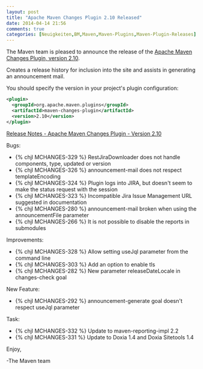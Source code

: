 ```yaml
---
layout: post
title: "Apache Maven Changes Plugin 2.10 Released"
date: 2014-04-14 21:56
comments: true
categories: [Neuigkeiten,BM,Maven,Maven-Plugins,Maven-Plugin-Releases]
---
```

The Maven team is pleased to announce the release of 
the [Apache Maven Changes Plugin, version 2.10](http://maven.apache.org/plugins/maven-changes-plugin/).

Creates a release history for inclusion into the site and assists in generating an announcement mail.


You should specify the version in your project's plugin configuration:

``` xml
<plugin>
  <groupId>org.apache.maven.plugins</groupId>
  <artifactId>maven-changes-plugin</artifactId>
  <version>2.10</version>
</plugin>
```
<!-- more -->

[Release Notes - Apache Maven Changes Plugin - Version 2.10](http://jira.codehaus.org/secure/ReleaseNote.jspa?projectId=11212&version=19130&styleName=Html)

Bugs:

 * {% chjl MCHANGES-329 %} RestJiraDownloader does not handle components, type, updated or version
 * {% chjl MCHANGES-326 %} announcement-mail does not respect templateEncoding
 * {% chjl MCHANGES-324 %} Plugin logs into JIRA, but doesn't seem to make the status request with the session
 * {% chjl MCHANGES-323 %} Incompatible Jira Issue Management URL suggested in documentation
 * {% chjl MCHANGES-280 %} announcement-mail broken when using the announcementFile parameter
 * {% chjl MCHANGES-266 %} It is not possible to disable the reports in submodules

Improvements:

 * {% chjl MCHANGES-328 %} Allow setting useJql parameter from the command line
 * {% chjl MCHANGES-303 %} Add an option to enable tls
 * {% chjl MCHANGES-282 %} New parameter releaseDateLocale in changes-check goal

New Feature:

 * {% chjl MCHANGES-292 %} announcement-generate goal doesn't respect useJql parameter

Task:

 * {% chjl MCHANGES-332 %} Update to maven-reporting-impl 2.2
 * {% chjl MCHANGES-331 %} Update to Doxia 1.4 and Doxia Sitetools 1.4


Enjoy,

-The Maven team
